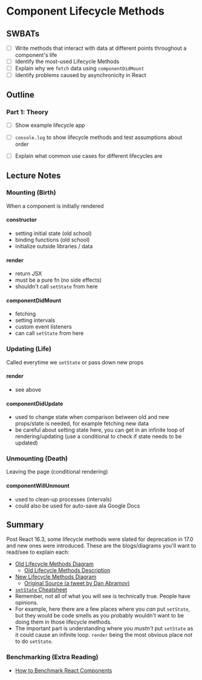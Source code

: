 Component Lifecycle Methods
===

## SWBATs
- [ ] Write methods that interact with data at different points throughout a component's life
- [ ] Identify the most-used Lifecycle Methods
- [ ] Explain why we `fetch` data using `componentDidMount`
- [ ] Identify problems caused by asynchronicity in React

## Outline

### Part 1: Theory
- [ ] Show example lifecycle app
- [ ] `console.log` to show lifecycle methods and test assumptions about order
- [ ] Explain what common use cases for different lifecycles are



## Lecture Notes

### Mounting (Birth)
When a component is initially rendered

#### constructor
- setting initial state (old school)
- binding functions (old school)
- initialize outside libraries / data

#### render
- return JSX
- must be a pure fn (no side effects)
- shouldn't call `setState` from here

#### componentDidMount
- fetching
- setting intervals
- custom event listeners
- can call `setState` from here

### Updating (Life)
Called everytime we `setState` or pass down new props

#### render
- see above

#### componentDidUpdate
- used to change state when comparison between old and new props/state is needed, for example fetching new data
- be careful about setting state here, you can get in an infinite loop of rendering/updating (use a conditional to check if state needs to be updated)

### Unmounting (Death)
Leaving the page (conditional rendering)

#### componentWillUnmount
- used to clean-up processes (intervals)
- could also be used for auto-save ala Google Docs

## Summary

Post React 16.3, some lifecycle methods were slated for deprecation in 17.0 and new ones were introduced. These are the blogs/diagrams you'll want to read/see to explain each:

- [Old Lifecycle Methods Diagram](https://hackernoon.com/reactjs-component-lifecycle-methods-a-deep-dive-38275d9d13c0)
  - [Old Lifecycle Methods Description](https://gist.github.com/alexgriff/1b5850cac9a1d565f0cb66a941505b99)
- [New Lifecycle Methods Diagram](http://projects.wojtekmaj.pl/react-lifecycle-methods-diagram/)
  - [Original Source (a tweet by Dan Abramov)](https://twitter.com/dan_abramov/status/981712092611989509)
- [`setState` Cheatsheet](https://levelup.gitconnected.com/react-cheatsheet-this-setstate-8bc12c5f40f5)
- Remember, not all of what you will see is technically true. People have opinions.
- For example, here there are a few places where you _can_ put `setState`, but they would be code smells as you probably wouldn't want to be doing them in those lifecycle methods.
- The important part is understanding where you _mustn't_ put `setState` as it could cause an infinite loop. `render` being the most obvious place _not_ to do `setState`.

### Benchmarking (Extra Reading)

* [How to Benchmark React Components](https://engineering.musefind.com/how-to-benchmark-react-components-the-quick-and-dirty-guide-f595baf1014c)




